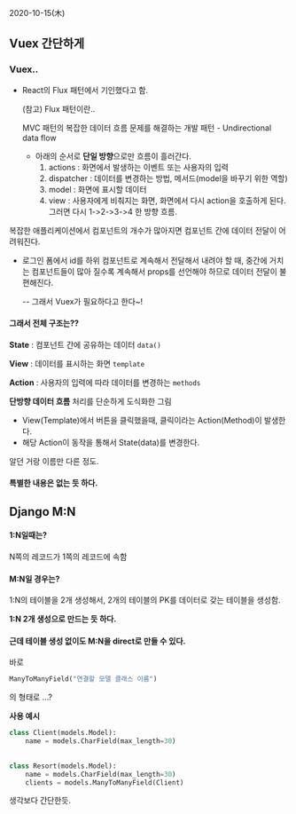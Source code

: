 2020-10-15(木)





## Vuex 간단하게



### Vuex..

* React의 Flux 패턴에서 기인했다고 함.

  (참고) Flux 패턴이란..

  MVC 패턴의 복잡한 데이터 흐름 문제를 해결하는 개발 패턴 - Undirectional data flow

  - 아래의 순서로 **단일 방향**으로만 흐름이 흘러간다.
    1. actions : 화면에서 발생하는 이벤트 또는 사용자의 입력
    2. dispatcher : 데이터를 변경하는 방법, 메서드(model을 바꾸기 위한 역할)
    3. model : 화면에 표시할 데이터
    4. view : 사용자에게 비춰지는 화면, 화면에서 다시 action을 호출하게 된다. 그러면 다시 1->2->3->4 한 방향 흐름.



복잡한 애플리케이션에서 컴포넌트의 개수가 많아지면 컴포넌트 간에 데이터 전달이 어려워진다.

- 로그인 폼에서 id를 하위 컴포넌트로 계속해서 전달해서 내려야 할 때, 중간에 거치는 컴포넌트들이 많아 질수록 계속해서 props를 선언해야 하므로 데이터 전달이 불편해진다.

  -- 그래서 Vuex가 필요하다고 한다~!



#### 그래서 전체 구조는??

**State** : 컴포넌트 간에 공유하는 데이터 `data()`

**View** : 데이터를 표시하는 화면 `template`

**Action** : 사용자의 입력에 따라 데이터를 변경하는 `methods`

**단방향 데이터 흐름** 처리를 단순하게 도식화한 그림

- View(Template)에서 버튼을 클릭했을때, 클릭이라는 Action(Method)이 발생한다.
- 해당 Action이 동작을 통해서 State(data)를 변경한다.

알던 거랑 이름만 다른 정도.



#### 특별한 내용은 없는 듯 하다.



## Django M:N

#### 1:N일때는?

N쪽의 레코드가 1쪽의 레코드에 속함

#### M:N일 경우는?

1:N의 테이블을 2개 생성해서, 2개의 테이블의 PK를 데이터로 갖는 테이블을 생성함.

**1:N 2개 생성으로 만드는 듯 하다.**



#### 근데 테이블 생성 없이도 M:N을 direct로 만들 수 있다.

바로 

```python
ManyToManyField("연결할 모델 클래스 이름")
```

의 형태로 ...?

**사용 예시**

```python
class Client(models.Model):
    name = models.CharField(max_length=30)
    
    
class Resort(models.Model):
    name = models.CharField(max_length=30)
    clients = models.ManyToManyField(Client)
```



생각보다 간단한듯.

